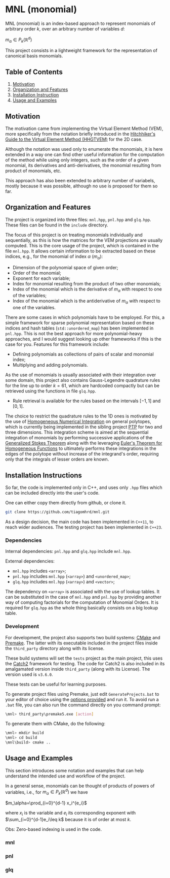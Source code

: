 # MNL (monomial)

MNL (monomial) is an index-based approach to represent monomials of arbitrary order $k$, over an arbitrary number of variables $d$:

$m_\alpha \in P_k(\mathbb{R}^d)$

This project consists in a lightweight framework for the representation of canonical basis monomials.

## Table of Contents

1. [Motivation](#motivation)
2. [Organization and Features](#organization-and-features)
3. [Installation Instruction](#installation-instructions)
4. [Usage and Examples](#usage-and-examples)

## Motivation

The motivation came from implementing the Virtual Element Method (VEM), more specifically from the notation briefly introduced in the [Hitchhiker's Guide to the Virtual Element Method (HHGTVEM)](http://arturo.imati.cnr.it/brezzi/papers/hitchhikers-preprint.pdf) for the 2D case.

Although the notation was used only to enumerate the monomials, it is here extended in a way one can find other useful information for the computation of the method while using only integers, such as the order of a given monomial, its derivatives and anti-derivatives, the monomial resulting from product of monomials, etc.

This approach has also been extended to arbitrary number of variabels, mostly because it was possible, although no use is proposed for them so far.

## Organization and Features

The project is organized into three files: `mnl.hpp`, `pnl.hpp` and `glq.hpp`.
These files can be found in the `include` directory.

The focus of this project is on treating monomials individually and sequentially, as this is how the matrices for the VEM projections are usually computed.
This is the core usage of the project, which is contained in the file `mnl.hpp`.
It allows certain information to be extracted based on these indices, e.g., for the monomial of index $\alpha$ ($m_\alpha$):
- Dimension of the polynomial space of given order;
- Order of the monomial;
- Exponent for each variable;
- Index for monomial resulting from the product of two other monomials;
- Index of the monomial which is the derivative of $m_\alpha$ with respect to one of the variables;
- Index of the monomial which is the antiderivative of $m_\alpha$ with respect to one of the variables.

There are some cases in which polynomials have to be employed.
For this, a simple framework for sparse polynomial representation based on these indices and hash tables (`std::unordered_map`) has been implemented in `pnl.hpp`.
This is not the best approach for more polynomial-heavy approaches, and I would suggest looking up other frameworks if this is the case for you.
Features for this framework include:
- Defining polynomials as collections of pairs of scalar and monomial index;
- Multiplying and adding polynomials.

As the use of monomials is usually associated with their integration over some domain, this project also contains Gauss-Legendre quadrature rules for the line up to order $k=61$, which are hardcoded compactly but can be retrieved using the functions in file `glq.hpp`.
- Rule retrieval is available for the rules based on the intervals $[-1,1]$ and $[0,1]$.

The choice to restrict the quadrature rules to the 1D ones is motivated by the use of [Homogeneous Numerical Integration](https://www.sciencedirect.com/science/article/pii/S0167839620301011) on general polytopes, which is currently being implemented in the sibling project [PTP](https://github.com/tiagomhrd/ptp) for two and three dimensions.
This integration scheme is aimed at the sequential integration of monomials by performing successive applications of the [Generalized Stokes Theorem](https://en.wikipedia.org/wiki/Generalized_Stokes_theorem) along with the leveraging [Euler's Theorem for Homogeneous Functions](https://en.wikipedia.org/wiki/Homogeneous_function#Euler's_theorem) to ultimately performs these integrations in the edges of the polytope without increase of the integrand's order, requiring only that the integrals of lesser orders are known.

## Installation Instructions

So far, the code is implemented only in C++, and uses only `.hpp` files which can be included directly into the user's code.

One can either copy them directly from github, or clone it.
```bash
git clone https://github.com/tiagomhrd/mnl.git
```

As a design decision, the main code has been implemented in `C++11`, to reach wider audiences.
The testing project has been implemented in `C++23`.

### Dependencies

Internal dependencies: `pnl.hpp` and `glq.hpp` include `mnl.hpp`.

External dependencies: 
- `mnl.hpp` includes `<array>`;
- `pnl.hpp` includes `mnl.hpp` (`<array>`) and `<unordered_map>`;
- `glq.hpp` includes `mnl.hpp` (`<array>`) and `<vector>`;

The dependency on `<array>` is associated with the use of lookup tables.
It can be substituted in the case of `mnl.hpp` and `pnl.hpp` by providing another way of computing factorials for the computation of Monomial Orders.
It is required for `glq.hpp` as the whole thing basically consists on a big lookup table.

### Development

For development, the project also supports two build systems: [CMake](https://cmake.org/) and [Premake](https://premake.github.io/).
The latter with its executable included in the project files inside the `third_party` directory along with its license.

These build systems will set the `tests` project as the main project, this uses the [Catch2](https://github.com/catchorg/Catch2) framework for testing.
The code for Catch2 is also included in its amalgamated version inside `third_party` (along with its License).
The version used is `v3.6.0`.

These tests can be useful for learning purposes.

To generate project files using Premake, just edit `GenerateProjects.bat` to your editor of choice using the [options provided](https://premake.github.io/docs/Using-Premake#using-premake-to-generate-project-files) and run it.
To avoid run a `.bat` file, you can also run the command directly on you command prompt:
```bash
\mnl> third_party\premake5.exe [action]
```

To generate them with CMake, do the following:
```bash
\mnl> mkdir build
\mnl> cd build
\mnl\build> cmake ..
```

## Usage and Examples

This section introduces some notation and examples that can help understand the intended use and workflow of the project.

In a general sense, monomials can be thought of products of powers of variables, i.e., for $m_\alpha\in P_k(\mathbb{R}^d)$ we have

$m_\alpha=\prod_{i=0}^{d-1} x_i^{e_i}$

where $x_i$ is the variable and $e_i$ its corresponding exponent with $\sum_{i=0}^{d-1}e_i\leq k$ because it is of order at most $k$.

Obs: Zero-based indexing is used in the code.


### mnl

### pnl

### glq







